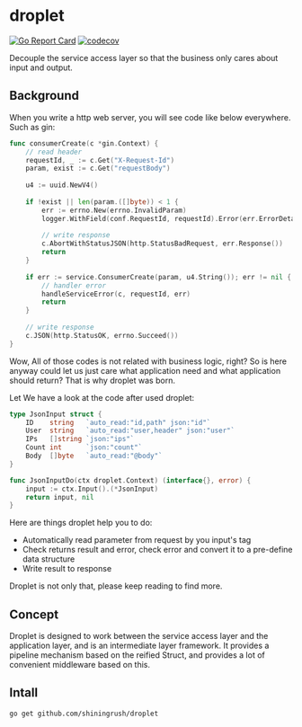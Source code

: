 # droplet
[![Go Report Card](https://goreportcard.com/badge/github.com/shiningrush/droplet)](https://goreportcard.com/report/github.com/shiningrush/droplet)
[![codecov](https://codecov.io/gh/ShiningRush/droplet/branch/master/graph/badge.svg?token=YL8PzEOyD7)](https://codecov.io/gh/ShiningRush/droplet)

Decouple the service access layer so that the business only cares about input and output.

## Background

When you write a http web server, you will see code like below everywhere.
Such as gin:
```go
func consumerCreate(c *gin.Context) {
	// read header
    requestId, _ := c.Get("X-Request-Id")
    param, exist := c.Get("requestBody")
    
    u4 := uuid.NewV4()
    
    if !exist || len(param.([]byte)) < 1 {
        err := errno.New(errno.InvalidParam)
        logger.WithField(conf.RequestId, requestId).Error(err.ErrorDetail())
        
        // write response
        c.AbortWithStatusJSON(http.StatusBadRequest, err.Response())
        return
    }
    
    if err := service.ConsumerCreate(param, u4.String()); err != nil {
    	// handler error
        handleServiceError(c, requestId, err)
        return
    }
    
    // write response
    c.JSON(http.StatusOK, errno.Succeed())
}
```
Wow, All of those codes is not related with business logic, right?
So is here anyway could let us just care what application need and what application should return?
That is why droplet was born.

Let We have a look at the code after used droplet:
```go
type JsonInput struct {
    ID    string   `auto_read:"id,path" json:"id"`
    User  string   `auto_read:"user,header" json:"user"`
    IPs   []string `json:"ips"`
    Count int      `json:"count"`
    Body  []byte   `auto_read:"@body"`
}

func JsonInputDo(ctx droplet.Context) (interface{}, error) {
    input := ctx.Input().(*JsonInput)
    return input, nil
}
```
Here are things droplet help you to do:
- Automatically read parameter from request by you input's tag
- Check returns result and error, check error and convert it to a pre-define data structure
- Write result to response

Droplet is not only that, please keep reading to find more.

## Concept

Droplet is designed to work between the service access layer and the application layer,
and is an intermediate layer framework. It provides a pipeline mechanism based on the reified Struct,
and provides a lot of convenient middleware based on this.




## Intall

```
go get github.com/shiningrush/droplet
```
